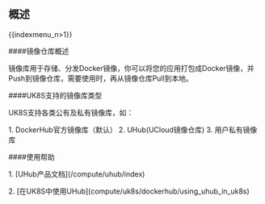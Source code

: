 ## 概述

{{indexmenu_n>1}}

\#\#\#\#镜像仓库概述

镜像库用于存储、分发Docker镜像，你可以将您的应用打包成Docker镜像，并Push到镜像仓库，需要使用时，再从镜像仓库Pull到本地。

\#\#\#\#UK8S支持的镜像库类型

UK8S支持各类公有及私有镜像库，如：

1\. DockerHub官方镜像库（默认） 2. UHub(UCloud镜像仓库) 3. 用户私有镜像库

\#\#\#\#使用帮助

1\. \[UHub产品文档\](/compute/uhub/index)

2\. \[在UK8S中使用UHub\](compute/uk8s/dockerhub/using\_uhub\_in\_uk8s)
